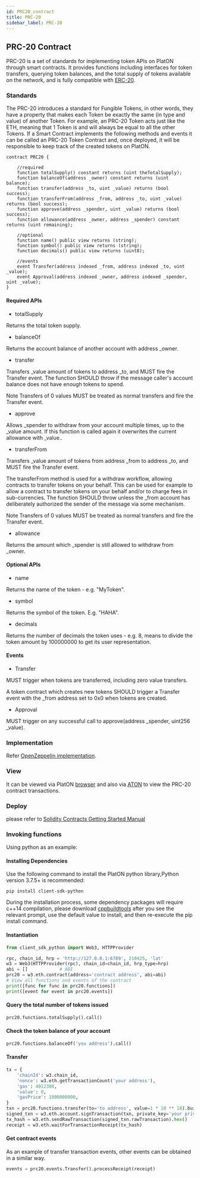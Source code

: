 ```yaml
---
id: PRC20_contract
title: PRC-20
sidebar_label: PRC-20
---
```


## PRC-20 Contract

PRC-20 is a set of standards for implementing token APIs on PlatON through smart contracts. It provides functions including interfaces for token transfers, querying token balances, and the total supply of tokens available on the network, and is fully compatible with [ERC-20](https://eips.ethereum.org/EIPS/eip-20).

### Standards

The PRC-20 introduces a standard for Fungible Tokens, in other words, they have a property that makes each Token be exactly the same (in type and value) of another Token. For example, an PRC-20 Token acts just like the ETH, meaning that 1 Token is and will always be equal to all the other Tokens.
If a Smart Contract implements the following methods and events it can be called an PRC-20 Token Contract and, once deployed, it will be responsible to keep track of the created tokens on PlatON.

``` solidity
contract PRC20 {

	//required
    function totalSupply() constant returns (uint theTotalSupply);
    function balanceOf(address _owner) constant returns (uint balance);
    function transfer(address _to, uint _value) returns (bool success);
    function transferFrom(address _from, address _to, uint _value) returns (bool success);
    function approve(address _spender, uint _value) returns (bool success);
    function allowance(address _owner, address _spender) constant returns (uint remaining);
	
	//optional
	function name() public view returns (string);
	function symbol() public view returns (string);
	function decimals() public view returns (uint8);
	
	//events
    event Transfer(address indexed _from, address indexed _to, uint _value);
    event Approval(address indexed _owner, address indexed _spender, uint _value);
}
```

#### Required APIs

- totalSupply

Returns the total token supply.

- balanceOf

Returns the account balance of another account with address _owner.

- transfer

Transfers _value amount of tokens to address _to, and MUST fire the Transfer event. The function SHOULD throw if the message caller's account balance does not have enough tokens to spend.

Note Transfers of 0 values MUST be treated as normal transfers and fire the Transfer event.

- approve

Allows _spender to withdraw from your account multiple times, up to the _value amount. If this function is called again it overwrites the current allowance with _value..

- transferFrom

Transfers _value amount of tokens from address _from to address _to, and MUST fire the Transfer event.

The transferFrom method is used for a withdraw workflow, allowing contracts to transfer tokens on your behalf. This can be used for example to allow a contract to transfer tokens on your behalf and/or to charge fees in sub-currencies. The function SHOULD throw unless the _from account has deliberately authorized the sender of the message via some mechanism.

Note Transfers of 0 values MUST be treated as normal transfers and fire the Transfer event.

- allowance

Returns the amount which _spender is still allowed to withdraw from _owner.

#### Optional APIs

- name

Returns the name of the token - e.g. "MyToken".

- symbol

Returns the symbol of the token. E.g. "HAHA".

- decimals

Returns the number of decimals the token uses - e.g. 8, means to divide the token amount by 100000000 to get its user representation.

#### Events

- Transfer

MUST trigger when tokens are transferred, including zero value transfers.

A token contract which creates new tokens SHOULD trigger a Transfer event with the _from address set to 0x0 when tokens are created.

- Approval

MUST trigger on any successful call to approve(address _spender, uint256 _value).

### Implementation

Refer [OpenZeppelin implementation](https://github.com/OpenZeppelin/openzeppelin-contracts/tree/9b3710465583284b8c4c5d2245749246bb2e0094/contracts/token/ERC20).

### View

It can be viewed via PlatON [browser](https://scan.platon.network/tokens/tokensTranfer/prc20) and also via [ATON](/docs/en/ATON-user-manual/) to view the PRC-20 contract transactions.

### Deploy

please refer to [Solidity Contracts Getting Started Manual](/docs/en/Solidity_Dev_Manual#introduction)

### Invoking functions

Using python as an example:

#### Installing Dependencies

Use the following command to install the PlatON python library,Python version 3.7.5+ is recommended:

``` shell
pip install client-sdk-python
```

During the installation process, some dependency packages will require c++14 compilation, please download [cppbuildtools](http://go.microsoft.com/fwlink/?LinkId=691126) after you see the relevant prompt, use the default value to install, and then re-execute the pip install command.

#### Instantiation

``` python
from client_sdk_python import Web3, HTTPProvider

rpc, chain_id, hrp = 'http://127.0.0.1:6789', 210425, 'lat'
w3 = Web3(HTTPProvider(rpc), chain_id=chain_id, hrp_type=hrp)
abi = []			# ABI
prc20 = w3.eth.contract(address='contract address', abi=abi)
# View all functions and events of the contract
print([func for func in prc20.functions])
print([event for event in prc20.events])
```

#### Query the total number of tokens issued
``` python
prc20.functions.totalSupply().call()
```

#### Check the token balance of your account
``` python
prc20.functions.balanceOf('you address').call()
```

#### Transfer
``` python
tx = {
    'chainId': w3.chain_id,
    'nonce': w3.eth.getTransactionCount('your address'),
    'gas': 4012388,
    'value': 0,
    'gasPrice': 1000000000,
}
txn = prc20.functions.transfer(to='to address', value=1 * 10 ** 18).buildTransaction(tx)
signed_txn = w3.eth.account.signTransaction(txn, private_key='your private key')
tx_hash = w3.eth.sendRawTransaction(signed_txn.rawTransaction).hex()
receipt = w3.eth.waitForTransactionReceipt(tx_hash)
```
#### Get contract events

As an example of transfer transaction events, other events can be obtained in a similar way.

``` python
events = prc20.events.Transfer().processReceipt(receipt)
```

